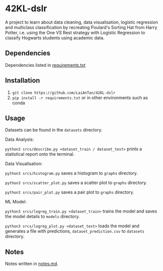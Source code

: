 # 42KL-dslr

A project to learn about data cleaning, data visualisation, logistic regression and multiclass classification by recreating Poulard's Sorting Hat from Harry Potter, i.e. using the One VS Rest strategy with Logistic Regression to classify Hogwarts students using academic data.

## Dependencies

Dependencies listed in [requirements.txt](/requirements.txt)

## Installation

1. `git clone https://github.com/LaiAnTan/42KL-dslr`
2. `pip install -r requirements.txt` or in other environments such as conda

## Usage

Datasets can be found in the `datasets` directory.

Data Analysis:

`python3 srcs/describe.py <dataset_train / dataset_test>` prints a statistical report onto the terminal.

Data Visualisation:

`python3 srcs/histogram.py` saves a histogram to `graphs` directory.

`python3 srcs/scatter_plot.py` saves a scatter plot to `graphs` directory.

`python3 srcs/pair_plot.py` saves a pair plot to `graphs` directory.

ML Model:

`python3 srcs/logreg_train.py <dataset_train>` trains the model and saves the model details to `models` directory.

`python3 srcs/logreg_plot.py <dataset_test>` loads the model and generates a file with predictions, `dataset_prediction.csv` to `datasets` directory.

## Notes

Notes written in [notes.md](/notes.md).
